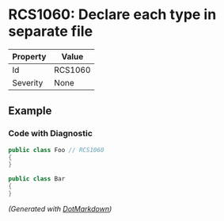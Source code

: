 # RCS1060: Declare each type in separate file

| Property | Value   |
| -------- | ------- |
| Id       | RCS1060 |
| Severity | None    |

## Example

### Code with Diagnostic

```csharp
public class Foo // RCS1060
{
}

public class Bar
{
}
```


*\(Generated with [DotMarkdown](http://github.com/JosefPihrt/DotMarkdown)\)*